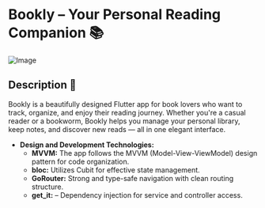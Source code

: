 # Bookly – Your Personal Reading Companion  📚


![Image](https://github.com/user-attachments/assets/79b51259-1203-41e4-a3b5-8c0141481398)


## Description 📄

Bookly is a beautifully designed Flutter app for book lovers who want to track, organize, and enjoy their reading journey. Whether you're a casual reader or a bookworm, Bookly helps you manage your personal library, keep notes, and discover new reads — all in one elegant interface.


- **Design and Development Technologies:**
  - **MVVM:** The app follows the MVVM (Model-View-ViewModel) design pattern for code organization.
  - **bloc:** Utilizes Cubit for effective state management.
  - **GoRouter:** Strong and type-safe navigation with clean routing structure.
  - **get_it:** – Dependency injection for service and controller access.
